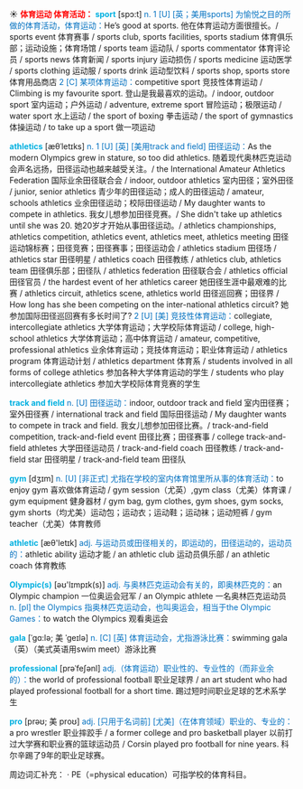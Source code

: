 ☀ <font color="red">**体育运动 体育活动：**</font>
<font color="sky blue">**sport**</font> [spɔ:t] 
<font color="#0070c0">n. 1 [U] [英；美用sports] 为愉悦之目的所做的体育活动，体育运动：</font>He’s good at sports. 他在体育运动方面很擅长。/ sports event 体育赛事 / sports club, sports facilities, sports stadium 体育俱乐部；运动设施；体育场馆 / sports team 运动队 / sports commentator 体育评论员 / sports news 体育新闻 / sports injury 运动损伤 / sports medicine 运动医学 / sports clothing 运动服 / sports drink 运动型饮料 / sports shop, sports store 体育用品商店 <font color="#0070c0">2 [C] 某项体育运动：</font>competitive sport 竞技性体育运动 / Climbing is my favourite sport. 登山是我最喜欢的运动。/ indoor, outdoor sport 室内运动；户外运动 / adventure, extreme sport 冒险运动；极限运动 / water sport 水上运动 / the sport of boxing 拳击运动 / the sport of gymnastics 体操运动 / to take up a sport 做一项运动
           
<font color="sky blue">**athletics**</font> [æθˈletɪks]
<font color="#0070c0">n. 1 [U] [英] [美用track and field] 田径运动：</font>As the modern Olympics grew in stature, so too did athletics. 随着现代奥林匹克运动会声名远扬，田径运动也越来越受关注。/ the International Amateur Athletics Federation 国际业余田径联合会 / indoor, outdoor athletics 室内田径；室外田径 / junior, senior athletics 青少年的田径运动；成人的田径运动 / amateur, schools athletics 业余田径运动；校际田径运动 / My daughter wants to compete in athletics. 我女儿想参加田径竞赛。/ She didn't take up athletics until she was 20. 她20岁才开始从事田径运动。/ athletics championships, athletics competition, athletics event, athletics meet, athletics meeting 田径运动锦标赛；田径竞赛；田径赛事；田径运动会 / athletics stadium 田径场 / athletics star 田径明星 / athletics coach 田径教练 / athletics club, athletics team 田径俱乐部；田径队 / athletics federation 田径联合会 / athletics official 田径官员 / the hardest event of her athletics career 她田径生涯中最艰难的比赛 / athletics circuit, athletics scene, athletics world 田径巡回赛；田径界 / How long has she been competing on the inter-national athletics circuit? 她参加国际田径巡回赛有多长时间了? <font color="#0070c0">2 [U] [美] 竞技性体育运动：</font>collegiate, intercollegiate athletics 大学体育运动；大学校际体育运动 / college, high-school athletics 大学体育运动；高中体育运动 / amateur, competitive, professional athletics 业余体育运动；竞技体育运动；职业体育运动 / athletics program 体育运动计划 / athletics department 体育系 / students involved in all forms of college athletics 参加各种大学体育运动的学生 / students who play intercollegiate athletics 参加大学校际体育竞赛的学生
           
<font color="sky blue">**track and field**</font>
<font color="#0070c0">n. [U] 田径运动：</font>indoor, outdoor track and field 室内田径赛；室外田径赛 / international track and field 国际田径运动 / My daughter wants to compete in track and field. 我女儿想参加田径比赛。/ track-and-field competition, track-and-field event 田径比赛；田径赛事 / college track-and-field athletes 大学田径运动员 / track-and-field coach 田径教练 / track-and-field star 田径明星 / track-and-field team 田径队

<font color="sky blue">**gym**</font> [dӡɪm] 
<font color="#0070c0">n. [U] [非正式] 尤指在学校的室内体育馆里所从事的体育活动：</font>to enjoy gym 喜欢做体育运动 / gym session（尤英）,gym class（尤美）体育课 / gym equipment 健身器材 / gym bag, gym clothes, gym shoes, gym socks, gym shorts（均尤美）运动包；运动衣；运动鞋；运动袜；运动短裤 / gym teacher（尤美）体育教师

<font color="sky blue">**athletic**</font> [æθ'letɪk] 
<font color="#0070c0">adj. 与运动员或田径相关的，即运动的，田径运动的，运动员的：</font>athletic ability 运动才能 / an athletic club 运动员俱乐部 / an athletic coach 体育教练

<font color="sky blue">**Olympic(s)**</font> [əʊ'lɪmpɪk(s)] 
<font color="#0070c0">adj. 与奥林匹克运动会有关的，即奥林匹克的：</font>an Olympic champion 一位奥运会冠军 / an Olympic athlete 一名奥林匹克运动员 <font color="#0070c0">n. [pl] the Olympics 指奥林匹克运动会，也叫奥运会，相当于the Olympic Games：</font>to watch the Olympics 观看奥运会 
           
<font color="sky blue">**gala**</font> [ˈgɑ:lə; 美 ˈgeɪlə]
<font color="#0070c0">n. [C] [英] 体育运动会，尤指游泳比赛：</font>swimming gala（英）（美式英语用swim meet）游泳比赛
           
<font color="sky blue">**professional**</font> [prəˈfeʃənl]
<font color="#0070c0">adj.（体育运动）职业性的、专业性的（而非业余的）：</font>the world of professional football 职业足球界 / an art student who had played professional football for a short time. 踢过短时间职业足球的艺术系学生

<font color="sky blue">**pro**</font> [prəʊ; 美 proʊ]
<font color="#0070c0">adj. [只用于名词前] [尤美]（在体育领域）职业的、专业的：</font>a pro wrestler 职业摔跤手 / a former college and pro basketball player 以前打过大学赛和职业赛的篮球运动员 / Corsin played pro football for nine years. 科尔辛踢了9年的职业足球赛。

周边词汇补充：
· PE（=physical education）可指学校的体育科目。
